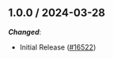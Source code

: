 ## 1.0.0 / 2024-03-28

***Changed***:

* Initial Release ([#16522](https://github.com/DataDog/integrations-core/pull/16522))